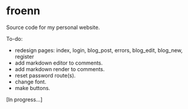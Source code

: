 # froenn
Source code for my personal website.

To-do:
- redesign pages: index, login, blog_post, errors, blog_edit, blog_new, register
- add markdown editor to comments.
- add markdown render to comments.
- reset password route(s).
- change font.
- make buttons.

[In progress...]
